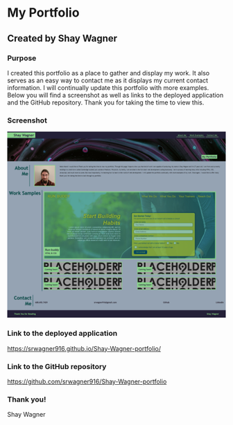 # My Portfolio
## Created by Shay Wagner

### Purpose
I created this portfolio as a place to gather and display my work.  It also serves as an easy way to contact me as it displays my current contact information.
I will continually update this portfolio with more examples.  Below you will find a screenshot as well as links to the deployed application and the GitHub repository.
Thank you for taking the time to view this.

### Screenshot
![screenshot](./assets/images/portfolio-shot.png)
### Link to the deployed application
https://srwagner916.github.io/Shay-Wagner-portfolio/
### Link to the GitHub repository
https://github.com/srwagner916/Shay-Wagner-portfolio
### Thank you!
Shay Wagner
